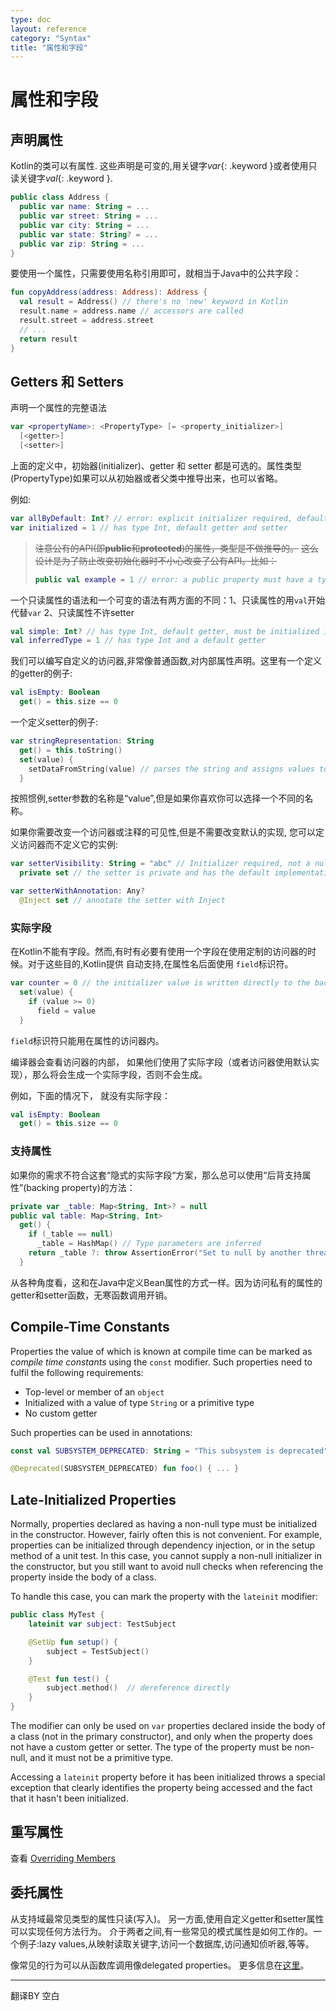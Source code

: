 ```yaml
---
type: doc
layout: reference
category: "Syntax"
title: "属性和字段"
---
```


# 属性和字段

## 声明属性

Kotlin的类可以有属性.
这些声明是可变的,用关键字*var*{: .keyword }或者使用只读关键字*val*{: .keyword }.

``` kotlin
public class Address {
  public var name: String = ...
  public var street: String = ...
  public var city: String = ...
  public var state: String? = ...
  public var zip: String = ...
}
```

要使用一个属性，只需要使用名称引用即可，就相当于Java中的公共字段：

``` kotlin
fun copyAddress(address: Address): Address {
  val result = Address() // there's no 'new' keyword in Kotlin
  result.name = address.name // accessors are called
  result.street = address.street
  // ...
  return result
}
```

## Getters 和 Setters

声明一个属性的完整语法

``` kotlin
var <propertyName>: <PropertyType> [= <property_initializer>]
  [<getter>]
  [<setter>]
```

上面的定义中，初始器(initializer)、getter 和 setter 都是可选的。属性类型(PropertyType)如果可以从初始器或者父类中推导出来，也可以省略。

例如:

``` kotlin
var allByDefault: Int? // error: explicit initializer required, default getter and setter implied
var initialized = 1 // has type Int, default getter and setter
```

> ~~注意公有的API(即**public**和**protected**)的属性，类型是不做推导的。~~
> ~~这么设计是为了防止改变初始化器时不小心改变了公有API。比如：~~
>
> ``` kotlin
> public val example = 1 // error: a public property must have a type specified explicitly
> ```
>
一个只读属性的语法和一个可变的语法有两方面的不同：1、只读属性的用`val`开始代替`var` 2、只读属性不许setter

``` kotlin
val simple: Int? // has type Int, default getter, must be initialized in constructor
val inferredType = 1 // has type Int and a default getter
```

我们可以编写自定义的访问器,非常像普通函数,对内部属性声明。这里有一个定义的getter的例子:

``` kotlin
val isEmpty: Boolean
  get() = this.size == 0
```

一个定义setter的例子:

``` kotlin
var stringRepresentation: String
  get() = this.toString()
  set(value) {
    setDataFromString(value) // parses the string and assigns values to other properties
  }
```

按照惯例,setter参数的名称是“value”,但是如果你喜欢你可以选择一个不同的名称。

如果你需要改变一个访问器或注释的可见性,但是不需要改变默认的实现,
您可以定义访问器而不定义它的实例:

``` kotlin
var setterVisibility: String = "abc" // Initializer required, not a nullable type
  private set // the setter is private and has the default implementation

var setterWithAnnotation: Any?
  @Inject set // annotate the setter with Inject
```

### 实际字段

在Kotlin不能有字段。然而,有时有必要有使用一个字段在使用定制的访问器的时候。对于这些目的,Kotlin提供
自动支持,在属性名后面使用 `field`标识符。

``` kotlin
var counter = 0 // the initializer value is written directly to the backing field
  set(value) {
    if (value >= 0)
      field = value
  }
```

`field`标识符只能用在属性的访问器内。

编译器会查看访问器的内部， 如果他们使用了实际字段（或者访问器使用默认实现），那么将会生成一个实际字段，否则不会生成。

例如，下面的情况下， 就没有实际字段：

``` kotlin
val isEmpty: Boolean
  get() = this.size == 0
```

### 支持属性

如果你的需求不符合这套“隐式的实际字段“方案，那么总可以使用“后背支持属性”(backing property)的方法：

``` kotlin
private var _table: Map<String, Int>? = null
public val table: Map<String, Int>
  get() {
    if (_table == null)
      _table = HashMap() // Type parameters are inferred
    return _table ?: throw AssertionError("Set to null by another thread")
  }
```

从各种角度看，这和在Java中定义Bean属性的方式一样。因为访问私有的属性的getter和setter函数，无寒函数调用开销。


## Compile-Time Constants

Properties the value of which is known at compile time can be marked as _compile time constants_ using the `const` modifier.
Such properties need to fulfil the following requirements:

  * Top-level or member of an `object`
  * Initialized with a value of type `String` or a primitive type
  * No custom getter

Such properties can be used in annotations:

``` kotlin
const val SUBSYSTEM_DEPRECATED: String = "This subsystem is deprecated"

@Deprecated(SUBSYSTEM_DEPRECATED) fun foo() { ... }
```


## Late-Initialized Properties

Normally, properties declared as having a non-null type must be initialized in the constructor.
However, fairly often this is not convenient. For example, properties can be initialized through dependency injection,
or in the setup method of a unit test. In this case, you cannot supply a non-null initializer in the constructor,
but you still want to avoid null checks when referencing the property inside the body of a class.

To handle this case, you can mark the property with the `lateinit` modifier:

``` kotlin
public class MyTest {
    lateinit var subject: TestSubject

    @SetUp fun setup() {
        subject = TestSubject()
    }

    @Test fun test() {
        subject.method()  // dereference directly
    }
}
```

The modifier can only be used on `var` properties declared inside the body of a class (not in the primary constructor), and only
when the property does not have a custom getter or setter. The type of the property must be non-null, and it must not be
a primitive type.

Accessing a `lateinit` property before it has been initialized throws a special exception that clearly identifies the property
being accessed and the fact that it hasn't been initialized.

## 重写属性

查看 [Overriding Members](classes.html#overriding-members)

## 委托属性

从支持域最常见类型的属性只读(写入)。
另一方面,使用自定义getter和setter属性可以实现任何方法行为。
介于两者之间,有一些常见的模式属性是如何工作的。一个例子:lazy values,从映射读取关键字,访问一个数据库,访问通知侦听器,等等。

像常见的行为可以从函数库调用像delegated properties。
更多信息在[这里](delegated-properties.html)。

---

翻译BY 空白
